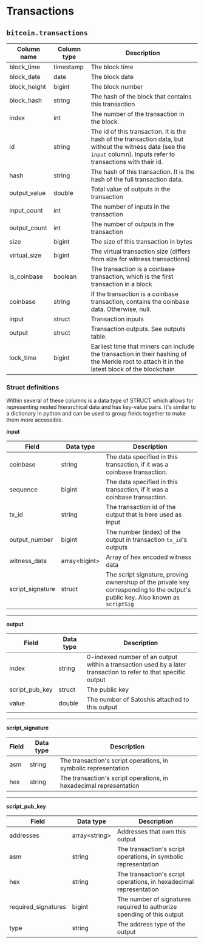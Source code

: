 # Transactions

## `bitcoin.transactions`

|Column name        |Column type  |Description                                                                                                                                 |
|-------------------|-------------|--------------------------------------------------------------------------------------------------------------------------------------------|
|block_time         |timestamp    |The block time                                                                                                                              |
|block_date         |date         |The block date                                                                                                                              |
|block_height       |bigint       |The block number                                                                                                                            |
|block_hash         |string       |The hash of the block that contains this transaction                                                                                        |
|index              |int          |The number of the transaction in the block.                                                                                                 |
|id                 |string       |The id of this transaction. It is the hash of the transaction data, but without the witness data (see the `input` column). Inputs refer to transactions with their id.                   |
|hash               |string       |The hash of this transaction. It is the hash of the full transaction data.                                                                  |
|output_value       |double       |Total value of outputs in the transaction                                                                                                   |
|input_count        |int          |The number of inputs in the transaction                                                                                                     |
|output_count       |int          |The number of outputs in the transaction                                                                                                    |
|size               |bigint       |The size of this transaction in bytes                                                                                                       |
|virtual_size       |bigint       |The virtual transaction size (differs from size for witness transactions)                                                                   |
|is_coinbase        |boolean      |The transaction is a coinbase transaction, which is the first transaction in a block                                                        |
|coinbase           |string       |If the transaction is a coinbase transaction, contains the coinbase data. Otherwise, null.                                                  |
|input              |struct       |Transaction inputs                                                                                                                          |
|output             |struct       |Transaction outputs. See outputs table.                                                                                                     |
|lock_time          |bigint       |Earliest time that miners can include the transaction in their hashing of the Merkle root to attach it in the latest block of the blockchain|

### Struct definitions

Within several of these columns is a data type of STRUCT which allows for representing nested hierarchical data and has key-value pairs. It's similar to a dictionary in python and can be used to group fields together to make them more accessible.

**input**

| Field   | Data type | Description  |
| ------- | --------- | -------------|
| coinbase | string    | The data specified in this transaction, if it was a coinbase transaction. |
| sequence | bigint    | The data specified in this transaction, if it was a coinbase transaction. |
| tx_id | string    | The transaction id of the output that is here used as input |
| output_number | bigint    | The number (index) of the output in transaction `tx_id`'s outputs |
| witness_data | array\<bigint\>    | Array of hex encoded witness data |
| script_signature | struct | The script signature, proving ownershup of the private key corresponding to the output's public key. Also known as `scriptSig` |

***

**output**

| Field   | Data type | Description  |
| ------- | --------- | -------------|
| index | string    | 0-indexed number of an output within a transaction used by a later transaction to refer to that specific output |
| script_pub_key | struct    | The public key |
| value | double  | The number of Satoshis attached to this output |

***

**script_signature**

| Field   | Data type | Description  |
| ------- | --------- | -------------|
| asm | string    | The transaction's script operations, in symbolic representation |
| hex | string    | The transaction's script operations, in hexadecimal representation |


***

**script_pub_key**

| Field   | Data type | Description  |
| ------- | --------- | -------------|
| addresses | array\<string\>    | Addresses that own this output |
| asm | string    | The transaction's script operations, in symbolic representation |
| hex | string    | The transaction's script operations, in hexadecimal representation |
| required_signatures | bigint  | The number of signatures required to authorize spending of this output |
| type | string  | The address type of the output |


